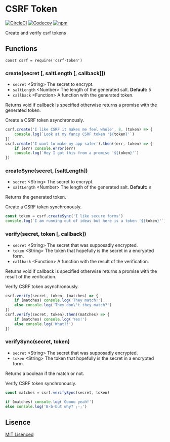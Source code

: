 # CSRF Token
[![CircleCI](https://img.shields.io/circleci/project/github/ocpu/csrf-token.svg?style=flat-square)](https://circleci.com/gh/ocpu/csrf-token)
[![Codecov](https://img.shields.io/codecov/c/github/ocpu/csrf-token.svg?style=flat-square)](https://codecov.io/gh/ocpu/csrf-token)
[![npm](https://img.shields.io/npm/v/csrf-token.svg?style=flat-square)](https://www.npmjs.com/package/csrf-token)

Create and verify csrf tokens

## Functions

`const csrf = require('csrf-token')`

### create(secret [, saltLength [, callback]])
- `secret` \<String> The secret to encrypt.
- `saltLength` \<Number> The length of the generated salt. __Default:__ `8`
- `callback` \<Function> A function with the generated token.

Returns void if callback is specified otherwise returns a promise with the generated token.

Create a CSRF token asynchronously.
```js
csrf.create('I like CSRF it makes me feel whole', 8, (token) => {
    console.log(`Look at my fancy CSRF token '${token}'`)
})
csrf.create('I want to make my app safer').then((err, token) => {
    if (err) console.error(err)
    console.log(`Hey I got this from a promise '${token}'`)
})
```

### createSync(secret, [saltLength])
- `secret` \<String> The secret to encrypt.
- `saltLength` \<Number> The length of the generated salt. __Default:__ `8`

Returns the generated token.

Create a CSRF token synchronously.
```js
const token = csrf.createSync('I like secure forms')
console.log(`I am running out of ideas but here is a token '${token}'`)
```

### verify(secret, token [, callback])
- `secret` \<String> The secret that was supposadly encrypted.
- `token` \<String> The token that hopefully is the secret in a encrypted form.
- `callback` \<Function> A function with the result of the verification.

Returns void if callback is specified otherwise returns a promise with the result of the verification.

Verify CSRF token asynchronously.

```js
csrf.verify(secret, token, (matches) => {
    if (matches) console.log('They match!')
    else console.log('They don\'t they match?')
})
csrf.verify(secret, token).then((matches) => {
    if (matches) console.log('Yes!')
    else console.log('What?!')
})
```

### verifySync(secret, token)
- `secret` \<String> The secret that was supposadly encrypted.
- `token` \<String> The token that hopefully is the secret in a encrypted form.

Returns a boolean if the match or not.

Verify CSRF token synchronously.

```js
const matches = csrf.verifySync(secret, token)

if (matches) console.log('Ooooo yeah!')
else console.log('B-b-but why? ;-;')
```

## Lisence
[MIT Lisenced](https://github.com/ocpu/csrf-token/blob/master/Lisence)
